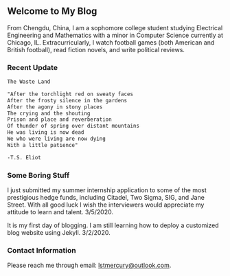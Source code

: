 ## Welcome to My Blog

From Chengdu, China, I am a sophomore college student studying Electrical Engineering and Mathematics with a minor in Computer Science currently at Chicago, IL. Extracurricularly, I watch football games (both American and British football), read fiction novels, and write political reviews. 

### Recent Update

```markdown
The Waste Land

"After the torchlight red on sweaty faces
After the frosty silence in the gardens
After the agony in stony places
The crying and the shouting
Prison and place and reverberation
Of thunder of spring over distant mountains
He was living is now dead
We who were living are now dying
With a little patience"

-T.S. Eliot
```

### Some Boring Stuff

I just submitted my summer internship application to some of the most prestigious hedge funds, including Citadel, Two Sigma, SIG, and Jane Street. With all good luck I wish the interviewers would appreciate my attitude to learn and talent. 3/5/2020.

It is my first day of blogging. I am still learning how to deploy a customized blog website using Jekyll. 3/2/2020.

### Contact Information

Please reach me through email: lstmercury@outlook.com.
